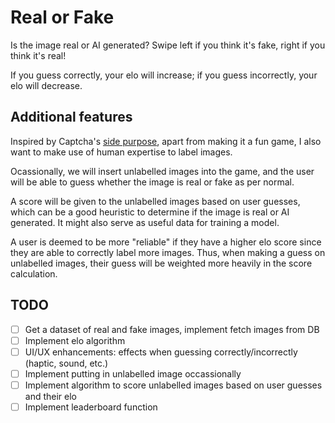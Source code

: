 # Real or Fake

Is the image real or AI generated? Swipe left if you think it's fake, right if you think it's real!

If you guess correctly, your elo will increase; if you guess incorrectly, your elo will decrease.

## Additional features

Inspired by Captcha's [side purpose](https://medium.com/nerd-for-tech/data-annotation-service-by-typing-captcha-you-are-actually-helping-ai-model-training-5902e8794a6f), apart from making it a fun game, I also want to make use of human expertise to label images.

Ocassionally, we will insert unlabelled images into the game, and the user will be able to guess whether the image is real or fake as per normal.

A score will be given to the unlabelled images based on user guesses, which can be a good heuristic to determine if the image is real or AI generated. It might also serve as useful data for training a model.

A user is deemed to be more "reliable" if they have a higher elo score since they are able to correctly label more images. Thus, when making a guess on unlabelled images, their guess will be weighted more heavily in the score calculation.

## TODO

-   [ ] Get a dataset of real and fake images, implement fetch images from DB
-   [ ] Implement elo algorithm
-   [ ] UI/UX enhancements: effects when guessing correctly/incorrectly (haptic, sound, etc.)
-   [ ] Implement putting in unlabelled image occassionally
-   [ ] Implement algorithm to score unlabelled images based on user guesses and their elo
-   [ ] Implement leaderboard function
